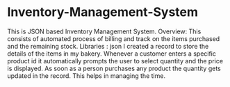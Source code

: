 # Inventory-Management-System
This is JSON based Inventory Management System.
Overview: This consists of automated process of billing and track on the items purchased and the remaining stock.
Libraries : json
I created a record to store the details of the items in my bakery. Whenever a customer enters a specific product id it automatically prompts the user to select quantity and the price is displayed.
As soon as a person purchases any product the quantity gets updated in the record.
This helps in managing the time. 
